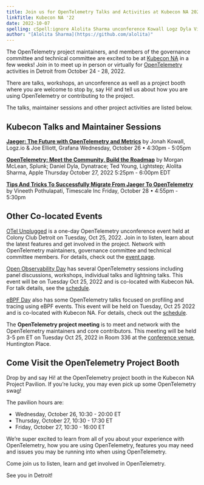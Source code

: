 ```yaml
---
title: Join us for OpenTelemetry Talks and Activities at Kubecon NA 2022
linkTitle: Kubecon NA '22
date: 2022-10-07
spelling: cSpell:ignore Alolita Sharma unconference Kowall Logz Dyla Vineeth Pothulapati
author: "[Alolita Sharma](https://github.com/alolita)"
---
```


The OpenTelemetry project maintainers, and members of the governance committee
and technical committee are excited to be at [Kubecon NA][] in a few weeks! Join
in to meet up in person or virtually for [OpenTelemetry](/) activities in
Detroit from October 24 - 28, 2022.

There are talks, workshops, an unconference as well as a project booth where you
are welcome to stop by, say Hi! and tell us about how you are using
OpenTelemetry or contributing to the project.

The talks, maintainer sessions and other project activities are listed below.

## Kubecon Talks and Maintainer Sessions

**[Jaeger: The Future with OpenTelemetry and Metrics](https://sched.co/182O7)**
by Jonah Kowall, Logz.io & Joe Elliott, Grafana Wednesday, October 26 • 4:30pm -
5:05pm

**[OpenTelemetry: Meet the Community, Build the Roadmap](https://sched.co/182On)**
by Morgan McLean, Splunk; Daniel Dyla, Dynatrace; Ted Young, Lightstep; Alolita
Sharma, Apple Thursday October 27, 2022 5:25pm - 6:00pm EDT

**[Tips And Tricks To Successfully Migrate From Jaeger To OpenTelemetry](https://sched.co/182Ib)**
by Vineeth Pothulapati, Timescale Inc Friday, October 28 • 4:55pm - 5:30pm

## Other Co-located Events

[OTel Unplugged](../otel-unplugged-kubecon-na/)
is a one-day OpenTelemetry unconference event held at Colony Club Detroit on
Tuesday, Oct 25, 2022. Join in to listen, learn about the latest features and
get involved in the project. Network with OpenTelemetry maintainers, governance
committee and technical committee members. For details, check out the
[event page](https://www.eventbrite.com/e/otel-unplugged-kubeconcloudnativecon-detroit-2022-tickets-427595037267).

[Open Observability Day](https://events.linuxfoundation.org/open-observability-day-north-america/)
has several OpenTelemetry sessions including panel discussions, workshops,
individual talks and lightning talks. This event will be on Tuesday Oct 25, 2022
and is co-located with Kubecon NA. For talk details, see the
[schedule](https://events.linuxfoundation.org/open-observability-day-north-america/program/schedule/).

[eBPF Day](https://events.linuxfoundation.org/cloud-native-ebpf-day-north-america/)
also has some OpenTelemetry talks focused on profiling and tracing using eBPF
events. This event will be held on Tuesday, Oct 25 2022 and is co-located with
Kubecon NA. For details, check out the
[schedule](https://events.linuxfoundation.org/cloud-native-ebpf-day-north-america/program/schedule/).

The **OpenTelemetry project meeting** is to meet and network with the
OpenTelemetry maintainers and core contributors. This meeting will be held 3-5
pm ET on Tuesday Oct 25, 2022 in Room 336 at the
[conference venue](https://events.linuxfoundation.org/kubecon-cloudnativecon-north-america/venue-travel/),
Huntington Place.

## Come Visit the OpenTelemetry Project Booth

Drop by and say Hi! at the OpenTelemetry project booth in the Kubecon NA Project
Pavilion. If you’re lucky, you may even pick up some OpenTelemetry swag!

The pavilion hours are:

- Wednesday, October 26, 10:30 - 20:00 ET
- Thursday, October 27, 10:30 - 17:30 ET
- Friday, October 27, 10:30 - 16:00 ET

We’re super excited to learn from all of you about your experience with
OpenTelemetry, how you are using OpenTelemetry, features you may need and issues
you may be running into when using OpenTelemetry.

Come join us to listen, learn and get involved in OpenTelemetry.

See you in Detroit!

[Kubecon NA]: https://events.linuxfoundation.org/kubecon-cloudnativecon-north-america/
